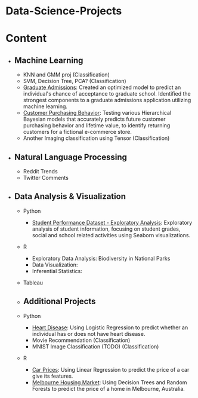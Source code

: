 # Data-Science-Projects

# Content
* ## Machine Learning
	* KNN and GMM proj (Classification)
	* SVM, Decision Tree, PCA? (Classification)
	* [Graduate Admissions](https://github.com/justingee193/Data-Science-Projects/blob/master/graduate-admissions.ipynb): Created an optimized model to predict an individual's chance of acceptance to graduate school. Identified the strongest components to a graduate admissions application utilizing machine learning.
	* [Customer Purchasing Behavior](https://github.com/justingee193/Data-Science-Projects/blob/master/customer-lifetime-value.ipynb): Testing various Hierarchical Bayesian models that accurately predicts future customer purchasing behavior and lifetime value, to identify returning customers for a fictional e-commerce store. 
	* Another Imaging classification using Tensor (Classification)
* ## Natural Language Processing
	* Reddit Trends
	* Twitter Comments
* ## Data Analysis & Visualization
	* Python
		* [Student Performance Dataset - Exploratory Analysis](https://github.com/justingee193/Data-Science-Projects/blob/master/student-performance.ipynb): Exploratory analysis of student information, focusing on student grades, social and school related activities using Seaborn visualizations.
	* R
		* Exploratory Data Analysis: Biodiversity in National Parks
		* Data Visualization: 
		* Inferential Statistics: 
	* Tableau

	* ## Additional Projects
	* Python
		* [Heart Disease](https://github.com/justingee193/Data-Science-Projects/blob/master/heart-disease.ipynb): Using Logistic Regression to predict whether an individual has or does not have heart disease.
		* Movie Recommendation (Classification)
		* MNIST Image Classification (TODO) (Classification)
	* R
		* [Car Prices](https://rpubs.com/justingee193/rprof_lm): Using Linear Regression to predict the price of a car give its features.
		* [Melbourne Housing Market](https://rpubs.com/justingee193/rproj_rf_dt): Using Decision Trees and Random Forests to predict the price of a home in Melbourne, Australia.
